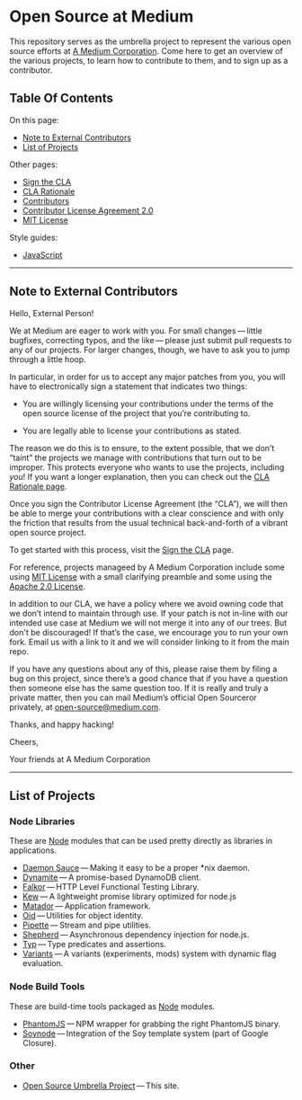 Open Source at Medium
==============================================

This repository serves as the umbrella project to represent the
various open source efforts at [A&nbsp;Medium&nbsp;Corporation](https://medium.com).
Come here to get an overview of the various projects, to learn how to
contribute to them, and to sign up as a contributor.

Table Of Contents
-----------------

On this page:

* [Note to External Contributors](#note-to-external-contributors)
* [List of Projects](#list-of-projects)

Other pages:

* [Sign the CLA](https://github.com/Medium/opensource/blob/master/sign-cla.md)
* [CLA Rationale](https://github.com/Medium/opensource/blob/master/cla-rationale.md)
* [Contributors](https://github.com/Medium/opensource/blob/master/contributors)
* [Contributor License Agreement 2.0](https://github.com/Medium/opensource/blob/master/cla-2.0.md)
* [MIT License](https://github.com/Medium/opensource/blob/master/mit-license.md)

Style guides:

* [JavaScript](https://github.com/Medium/opensource/blob/master/styleguides/JavaScript.md)

* * * * * * * * * * * * * * * * * * * * * * * * * * * * * * * *

Note to External Contributors
-----------------------------

Hello, External Person!

We at Medium are eager to work with you. For small changes&#8201;&mdash;&#8201;little
bugfixes, correcting typos, and the like&#8201;&mdash;&#8201;please just submit pull
requests to any of our projects. For larger changes, though, we have to ask you to jump
through a little hoop.

In particular, in order for us to accept any major patches from you, you will have to
electronically sign a statement that indicates two things:

* You are willingly licensing your contributions under the terms of
  the open source license of the project that you’re contributing to.

* You are legally able to license your contributions as stated.

The reason we do this is to ensure, to the extent possible, that we don’t “taint”
the projects we manage with contributions that turn out to be improper. This protects
everyone who wants to use the projects, including *you*! If you want a longer explanation,
then you can check out the [CLA Rationale page](https://github.com/Medium/opensource/blob/master/cla-rationale.md).

Once you sign the Contributor License Agreement (the “CLA”), we will then be able to
merge your contributions with a clear conscience and with only the friction that results
from the usual technical back-and-forth of a vibrant open source project.

To get started with this process, visit the
[Sign the CLA](https://github.com/Medium/opensource/blob/master/sign-cla.md)
page.

For reference, projects manageed by A Medium
Corporation include some using
[MIT License](https://github.com/Medium/opensource/blob/master/mit-license.md)
with a small clarifying preamble and some using
the [Apache 2.0 License](https://github.com/Medium/opensource/blob/master/apache-license-2.0.md).

In addition to our CLA, we have a policy where we avoid owning code that we don’t intend
to maintain through use. If your patch is not in-line with our intended use case
at Medium we will not merge it into any of our trees. But don't be discouraged! If
that’s the case, we encourage you to run your own fork. Email us with a link to it
and we will consider linking to it from the main repo.

If you have any questions about any of this, please raise them by
filing a bug on this project, since there’s a good chance that if you
have a question then someone else has the same question too. If it is
really and truly a private matter, then you can mail Medium’s
official Open Sourceror privately, at
[open-source@medium.com](mailto:open-source@medium.com).

Thanks, and happy hacking!

Cheers,

Your friends at A Medium Corporation

* * * * * * * * * * * * * * * * * * * * * * * * * * * * * * * *

List of Projects
----------------

### Node Libraries

These are [Node](http://nodejs.org/) modules that can be used pretty directly as
libraries in applications.

* [Daemon Sauce](https://github.com/Medium/daemonsauce)&#8201;&mdash;&#8201;Making
  it easy to be a proper *nix daemon.
* [Dynamite](https://github.com/Medium/dynamite)&#8201;&mdash;&#8201;A promise-based DynamoDB client.
* [Falkor](https://github.com/Medium/falkor)&#8201;&mdash;&#8201;HTTP Level Functional
  Testing Library.
* [Kew](https://github.com/Medium/kew)&#8201;&mdash;&#8201;A lightweight promise library optimized for node.js
* [Matador](https://github.com/Medium/matador)&#8201;&mdash;&#8201;Application
  framework.
* [Oid](https://github.com/Medium/oid)&#8201;&mdash;&#8201;Utilities for object
  identity.
* [Pipette](https://github.com/Medium/pipette)&#8201;&mdash;&#8201;Stream and pipe
  utilities.
* [Shepherd](https://github.com/Medium/shepherd)&#8201;&mdash;&#8201;Asynchronous dependency injection for node.js.
* [Typ](https://github.com/Medium/typ)&#8201;&mdash;&#8201;Type predicates and
  assertions.
* [Variants](https://github.com/Medium/variants)&#8201;&mdash;&#8201;A variants
  (experiments, mods) system with dynamic flag evaluation.

### Node Build Tools

These are build-time tools packaged as [Node](http://nodejs.org/) modules.

* [PhantomJS](https://github.com/Medium/phantomjs)&#8201;&mdash;&#8201;NPM wrapper for
  grabbing the right PhantomJS binary.
* [Soynode](https://github.com/Medium/soynode)&#8201;&mdash;&#8201;Integration of
  the Soy template system (part of Google Closure).

### Other

* [Open Source Umbrella Project](https://github.com/Medium/opensource)&#8201;&mdash;&#8201;This site.
